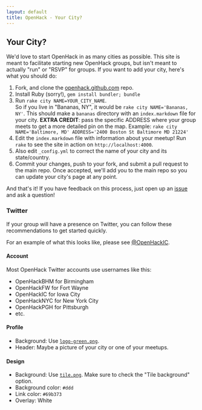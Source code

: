 ```yaml
---
layout: default
title: OpenHack - Your City?
---
```


## Your City?

We'd love to start OpenHack in as many cities as possible. This site is meant to facilitate starting new OpenHack groups, but isn't meant to actually "run" or "RSVP" for groups. If you want to add your city, here's what you should do:

1. Fork, and clone the [openhack.github.com](https://github.com/openhack/openhack.github.com) repo.
2. Install Ruby (sorry!), `gem install bundler; bundle`
3. Run `rake city NAME=YOUR_CITY_NAME`.<br />So if you live in "Bananas, NY", it would be `rake city NAME='Bananas, NY'`. This should make a `bananas` directory with an `index.markdown` file for your city. __EXTRA CREDIT__: pass the specific ADDRESS where your group meets to get a more detailed pin on the map. Example: `rake city NAME='Baltimore, MD' ADDRESS='2400 Boston St Baltimore MD 21224'`
4. Edit the `index.markdown` file with information about your meetup! Run `rake` to see the site in action on `http://localhost:4000`.
5. Also edit `_config.yml` to correct the name of your city and its state/country.
6. Commit your changes, push to your fork, and submit a pull request to the main repo. Once accepted, we'll add you to the main repo so you can update your city's page at any point.

And that's it! If you have feedback on this process, just open up an [issue](https://github.com/openhack/openhack.github.com/issues) and ask a question!

### Twitter

If your group will have a presence on Twitter, you can follow these recommendations to get started quickly.

For an example of what this looks like, please see [@OpenHackIC](https://twitter.com/OpenHackIC).

#### Account

Most OpenHack Twitter accounts use usernames like this:

* OpenHackBHM for Birmingham
* OpenHackFW for Fort Wayne
* OpenHackIC for Iowa City
* OpenHackNYC for New York City
* OpenHackPGH for Pittsburgh
* etc.

#### Profile

* Background: Use [`logo-green.png`](/images/logo-green.png).
* Header: Maybe a picture of your city or one of your meetups.

#### Design

* Background: Use [`tile.png`](/images/tile.png).  Make sure to check the "Tile background" option.
* Background color: `#ddd`
* Link color: `#69b373`
* Overlay: White
